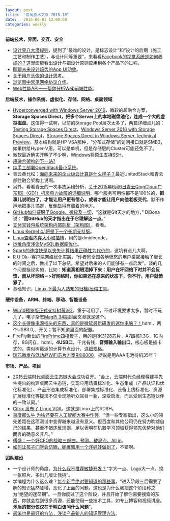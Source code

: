 ```yaml
---
layout: post
title:  "每周技术文章 2015.18"
date:   2015-06-01 12:00:00
categories: weekly
---
```

**前端技术，界面、交互、安全**

* [设计界八大潜规则](http://www.uisdc.com/8-design-domain-unwritten-rules)，提到了“最难的设计，是标志设计”和“设计的后期（施工工艺和制作工艺），与设计同等重要”，来看看[Facebook的视觉系统是如何养成的？](http://www.uisdc.com/facebook-visual-system-design)这里面能看出设计与把设计原则应用到各个产品下的过程。
* [聊聊未来设计趋势的App UI动效](http://www.woshipm.com/pd/160714.html)。
* [关于用户头像的设计思考](http://www.woshipm.com/pd/159946.html)。
* [浏览器中常见网络协议介绍](https://www.imququ.com/post/network-protocol-in-browser.html)。
* [Web性能API——帮你分析Web前端性能](http://www.infoq.com/cn/news/2015/06/web-performance-api)。

**后端技术，操作系统、虚拟化、存储、网络、桌面领域**
<!--break-->
* [Hyperconverged with Windows Server 2016](http://www.hyper-v.nu/archives/dvanderpeijl/2015/06/hyperconverged-with-windows-server-2016)，微软的超融合方案，**Storage Spaces Direct，把多个Server上的本地磁盘池化，连成一个大的虚拟磁盘**。这值得一试啊，以前的Storage Pool层次太多了，两篇详细点儿的：[Testing Storage Spaces Direct](http://blogs.msdn.com/b/clustering/archive/2015/05/27/10617612.aspx)，[Windows Server 2016 with Storage Spaces Direct](https://robertsmit.wordpress.com/2015/05/12/windows-server-2016-with-storage-spaces-direct-building-sofs-with-storage-spaces-direct-winserv-win2016-s2d-howtopics/)，[Storage Spaces Direct in Windows Server Technical Preview](https://msdn.microsoft.com/en-us/library/mt126109.aspx?f=255&MSPPError=-2147217396)。基本结构就是HP VSA那种，“分布式存储”的访问接口就是SMB3，如果供给Hyper-V用，可以是单机，但是存储层的Cluster可能还免不了。
* 微软最近确实开明了不少啊，[Windows将原生支持SSH](http://www.solidot.org/story?sid=44294)。
* [超融合架构的下一站?](http://www.wzxue.com/hyper-coverage/)
* [纯手工部署OpenStack最小系统](http://wrox.cn/article/1039494/)。
* 青云黄允松：[面向未来的企业级云计算是什么样子？](http://net.zdnet.com.cn/network_security_zone/2015/0604/3054424.shtml)最近UnitedStack和青云都往融合架构上说啊。
* 另外，看看青云的一次事故运维分析，[关于2015年6月6日青云QingCloud广东1区（GD1）机房电力故障的详细说明](https://log.qingcloud.com/?p=924)，哪个服务可用性都不是100%的，**把事儿说明白了，才能让用户更有信心，或者才能让用户向他老板交代**。默不作声地把事儿搞定，反倒显得有藏着的地方。
* [GitHub如何征服了Google、微软及一切](http://36kr.com/p/533581.html)，“这就是Git天才的地方，” DiBona说：“**而GitHub的天才指出在于它理解这一点**。”
* [支付宝钱包系统架构内部剖析（架构图）](http://www.woshipm.com/pmd/160822.html)，看看。
* [Linux Kernel 4.1将是下一个长期支持版](http://www.cnbeta.com/articles/400191.htm)。
* [Linux查看内存大小和插槽](http://wsgzao.github.io/post/linux-memory/)，用的是dmidecode。
* [运维角度浅谈MySQL数据库优化](http://lizhenliang.blog.51cto.com/7876557/1657465)。
* [Spark的速度快是以丧失计算结果正确性为代价的](http://www.sunchangming.com/blog/post/4672.html)，这坑有点儿大啊，
* [R U Ok--客户端网络优化实践](http://2014.54chen.com/blog/2015/06/03/are-u-ok/)，“作者同全国各地愤怒的用户亲密接触了很长的时间之后，做出了以下总结，希望对后来的人们能够有一点启发”。谈的几个问题挺现实的，比如：**知道真相眼泪掉下来：用户在坏网络下时并不会反馈，而从坏网络－>好网络时，你如果还在原来的状态下，你不行，用户就愤怒了**。
* 基础知识，[Linux 下最为人熟知的归档/压缩工具](http://www.techug.com/compress-tools-under-linux)。

**硬件设备，ARM、终端、移动、智能设备**

* [Win10预览版正式支持树莓派2](http://www.leiphone.com/news/201506/GOesU67ddjlhvmgp.html)，重于可用了，不过环境要求太多，暂时不玩儿了。电子杂志[MagPi 34期](https://www.raspberrypi.org/magpi-issues/MagPi34.pdf)封面文章就是这个。
* [这个长得像电源插头的东西，真的是微软最新研发的迷你电脑？！](http://www.pingwest.com/new-microsoft-10-pc-looks-like-a-adapter/)hdmi、两个USB3.0,、开关；暂不知道里面的配置。
* FireFly新出的[FirePrime四核板子](http://www.t-firefly.com/zh/firenow/fireprime/)，用的是RK3128芯片，A7四核1.3G，1G内存，8G闪存，hdmi，**4USB口**，千兆有线，**音频输入输出口**，核心板是插卡式的，类似树莓派的计算节点设计，[详细规格](http://www.t-firefly.com/zh/firenow/fireprime/specifications/)。
* [瑞芯微发布低功耗WiFi芯片方案RKi6000](http://community.arm.com/community/arm-partner-directory/partner-rockchip/blog/2015/06/02/%E5%85%A8%E7%90%83%E6%9C%80%E4%BD%8E%E5%8A%9F%E8%80%97wifi%E5%8F%91%E5%B8%83-iot%E5%8A%9F%E8%80%97%E8%8A%82%E7%9C%8185%E8%BF%91%E8%93%9D%E7%89%9940-le%E6%A0%87%E5%87%86)，据说是用AAA电池待机35年？

**市场、产品、项目**

* [2015云端时代桌面云生态链大会](http://server.zdnet.com.cn/server/2015/0604/3054440.shtml)成功召开。“会上，云端时代总经理蒋建平先生提出的构建桌面云生态链，实现应用场景标准化、生态集成（产品认证和优化标准化）、产品形态集成标准化、部署集成标准化、设备上线标准化、资源扩展标准化等提法不仅令现场听众耳目一新，深受启发，而且受到生态链伙伴的一致认同。”
* [Citrix 发布了 Linux VDA](http://www.brianmadden.com/blogs/videos/archive/2015/06/03/A-good-start-with-room-to-improve-thoughts-on-citrix-s-linux-vda-plus-a-video-demo-from-citrix-synergy-2015.aspx)，这就是Linux上的RDSH。
* [百度那么牛 为啥还要在人工智能大赛中作弊](http://zhidx.com/p/14556.html)，“但一些专家指出，这么小的领先差距在这项测试中变得越来越没有意义。但百度和其他公司仍在努力吹嘘自己的结果，甚至不惜违反规则，足以表明在机器学习领域获得领先优势对他们而言的确意义非凡。”
* [傅盛：一个好CEO的战略三部曲，预测、破局点、All in](http://www.woshipm.com/pmd/159947.html)。
* [如何让孩子们学会防晒，妮维雅用一个洋娃娃做到了](http://fit.toodaylab.com/70598)，不错啊。

**团队建设**

* 一个设计师的角度，[为什么我不推荐敏捷开发？](http://www.uisdc.com/dont-recommend-agile-development)“字大一点、Logo大一点、换一张照片、多出几版让我挑”。
* 学编程为什么这么难？[每个新手绝对要知道的那些事](http://www.techug.com/beginner-learn-programming)，“进入阶段三后需要了解的知识猛然陡增，恶化了上面的问题，这也是为什么我把这个阶段称之为“绝望的迷茫期”。一旦你度过了这个阶段，并且开始了解你需要搜索的东西，你就会找到很多资源，还能使用一些技术工具，如专业博客和视频讲座。**矛盾的部分仅仅在于明白该问什么问题**”。
* [最笨也是最好的方法，浅谈产品新人的知识管理方法](http://www.woshipm.com/pmd/160014.html)。




